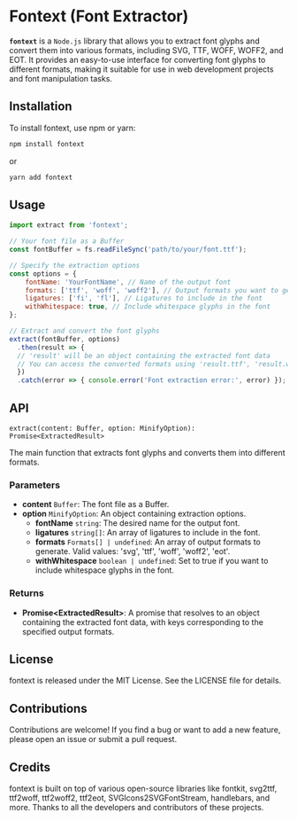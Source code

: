 # Fontext (Font Extractor)
**`fontext`** is a `Node.js` library that allows you to extract font glyphs and convert them into various formats, including SVG, TTF, WOFF, WOFF2, and EOT. It provides an easy-to-use interface for converting font glyphs to different formats, making it suitable for use in web development projects and font manipulation tasks.

## Installation
To install fontext, use npm or yarn:

```bash
npm install fontext
```
or

```bash
yarn add fontext
```
## Usage
```javascript
import extract from 'fontext';

// Your font file as a Buffer
const fontBuffer = fs.readFileSync('path/to/your/font.ttf');

// Specify the extraction options
const options = {
    fontName: 'YourFontName', // Name of the output font
    formats: ['ttf', 'woff', 'woff2'], // Output formats you want to generate
    ligatures: ['fi', 'fl'], // Ligatures to include in the font
    withWhitespace: true, // Include whitespace glyphs in the font
};

// Extract and convert the font glyphs
extract(fontBuffer, options)
  .then(result => {
  // 'result' will be an object containing the extracted font data
  // You can access the converted formats using 'result.ttf', 'result.woff', etc.
  })
  .catch(error => { console.error('Font extraction error:', error) });
```
## API
```
extract(content: Buffer, option: MinifyOption): Promise<ExtractedResult>
```
The main function that extracts font glyphs and converts them into different formats.

### Parameters
* **content** `Buffer`: The font file as a Buffer.
* **option** `MinifyOption`: An object containing extraction options.
  * **fontName** `string`: The desired name for the output font.
  * **ligatures** `string[]`: An array of ligatures to include in the font.
  * **formats** `Formats[] | undefined`: An array of output formats to generate. Valid values: 'svg', 'ttf', 'woff', 'woff2', 'eot'.
  * **withWhitespace** `boolean | undefined`: Set to true if you want to include whitespace glyphs in the font.
  
### Returns
* **Promise\<ExtractedResult\>**: A promise that resolves to an object containing the extracted font data, with keys corresponding to the specified output formats.
  
## License
  fontext is released under the MIT License. See the LICENSE file for details.

## Contributions
Contributions are welcome! If you find a bug or want to add a new feature, please open an issue or submit a pull request.

## Credits
fontext is built on top of various open-source libraries like fontkit, svg2ttf, ttf2woff, ttf2woff2, ttf2eot, SVGIcons2SVGFontStream, handlebars, and more. Thanks to all the developers and contributors of these projects.
